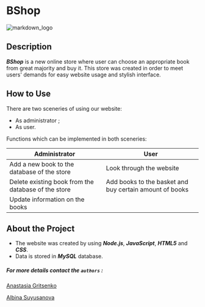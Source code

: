 # BShop

![markdown_logo](https://www.freevector.com/uploads/vector/preview/30227/BookClipartSet_02.jpg)

## Description

**_BShop_** is a new online store where user can choose an appropriate book from great majority and buy it. This store
was created in order to meet users' demands for easy website usage and stylish interface.

## How to Use

There are two sceneries of using our website:

- As administrator ;
- As user.

Functions which can be implemented in both sceneries:

| Administrator                                       | User                                                    |
| --------------------------------------------------- | ------------------------------------------------------- |
| Add a new book to the database of the store         | Look through the website                                |
| Delete existing book from the database of the store | Add books to the basket and buy certain amount of books |
| Update information on the books                     |

## About the Project

- The website was created by using _**Node.js**_, _**JavaScript**_, _**HTML5**_ and _**CSS**_.
- Data is stored in _**MySQL**_ database.

##### For more details contact the `authors` :

[Anastasia Gritsenko](https://instagram.com/gritsenko_anastasia?utm_medium=copy_link)

[Albina Suyusanova](https://instagram.com/_albina_3107?utm_medium=copy_link)


